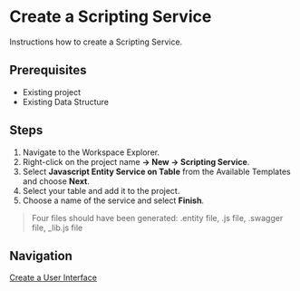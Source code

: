 # Create a Scripting Service

Instructions how to create a Scripting Service.

## Prerequisites
- Existing project
- Existing Data Structure

## Steps
1. Navigate to the Workspace Explorer.
2. Right-click on the project name **-> New -> Scripting Service**.
3. Select **Javascript Entity Service on Table** from the Available Templates and choose **Next**.
4. Select your table and add it to the project.
5. Choose a name of the service and select **Finish**.
> Four files should have been generated:
>.entity file,
>.js file, 
>.swagger file,
>_lib.js file

## Navigation
[Create a User Interface](UserInterfaces.md)
